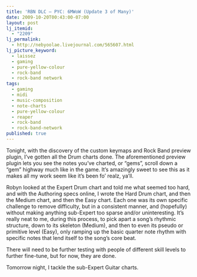 ```yaml
---
title: 'RBN DLC – PYC: 6MWoW (Update 3 of Many)'
date: 2009-10-20T00:43:00-07:00
layout: post
lj_itemid:
  - "2209"
lj_permalink:
  - http://nebyoolae.livejournal.com/565607.html
lj_picture_keyword:
  - laissez
  - gaming
  - pure-yellow-colour
  - rock-band
  - rock-band network
tags:
  - gaming
  - midi
  - music-composition
  - note-charts
  - pure-yellow-colour
  - reaper
  - rock-band
  - rock-band-network
published: true
---
```

Tonight, with the discovery of the custom keymaps and Rock Band preview plugin, I&#8217;ve gotten all the Drum charts done. The aforementioned preview plugin lets you see the notes you&#8217;ve charted, or &#8220;gems&#8221;, scroll down a &#8220;gem&#8221; highway much like in the game. It&#8217;s amazingly sweet to see this as it makes all my work seem like it&#8217;s been fo&#8217; realz, ya&#8217;ll.

<!--more-->

Robyn looked at the Expert Drum chart and told me what seemed too hard, and with the Authoring specs online, I wrote the Hard Drum chart, and then the Medium chart, and then the Easy chart. Each one was its own specific challenge to remove difficulty, but in a consistent manner, and (hopefully) without making anything sub-Expert too sparse and/or uninteresting. It&#8217;s really neat to me, during this process, to pick apart a song&#8217;s rhythmic structure, down to its skeleton (Medium), and then to even its pseudo or primitive level (Easy), only ramping up the basic quarter note rhythm with specific notes that lend itself to the song&#8217;s core beat.

There will need to be further testing with people of different skill levels to further fine-tune, but for now, they are done.

Tomorrow night, I tackle the sub-Expert Guitar charts.
